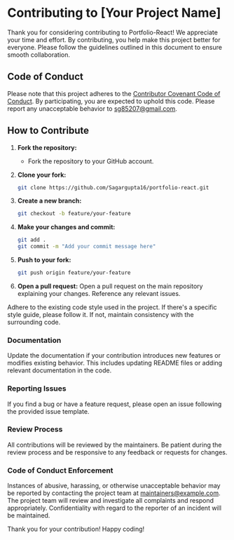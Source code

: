 # Contributing to [Your Project Name]

Thank you for considering contributing to Portfolio-React! We appreciate your time and effort. By contributing, you help make this project better for everyone. Please follow the guidelines outlined in this document to ensure smooth collaboration.

## Code of Conduct

Please note that this project adheres to the [Contributor Covenant Code of Conduct](CODE_OF_CONDUCT.md). By participating, you are expected to uphold this code. Please report any unacceptable behavior to [sg85207@gmail.com](mailto:sg85207@gmail.com).

## How to Contribute

1. **Fork the repository:**

   - Fork the repository to your GitHub account.

2. **Clone your fork:**

   ```bash
   git clone https://github.com/Sagargupta16/portfolio-react.git
   ```

3. **Create a new branch:**

   ```bash
   git checkout -b feature/your-feature
   ```

4. **Make your changes and commit:**

   ```bash
   git add .
   git commit -m "Add your commit message here"
   ```

5. **Push to your fork:**
   ```bash
   git push origin feature/your-feature
   ```
6. **Open a pull request:**
   Open a pull request on the main repository explaining your changes.
   Reference any relevant issues.

Adhere to the existing code style used in the project. If there's a specific style guide, please follow it. If not, maintain consistency with the surrounding code.

### Documentation

Update the documentation if your contribution introduces new features or modifies existing behavior. This includes updating README files or adding relevant documentation in the code.

### Reporting Issues

If you find a bug or have a feature request, please open an issue following the provided issue template.

### Review Process

All contributions will be reviewed by the maintainers. Be patient during the review process and be responsive to any feedback or requests for changes.

### Code of Conduct Enforcement

Instances of abusive, harassing, or otherwise unacceptable behavior may be reported by contacting the project team at maintainers@example.com. The project team will review and investigate all complaints and respond appropriately. Confidentiality with regard to the reporter of an incident will be maintained.

Thank you for your contribution! Happy coding!
